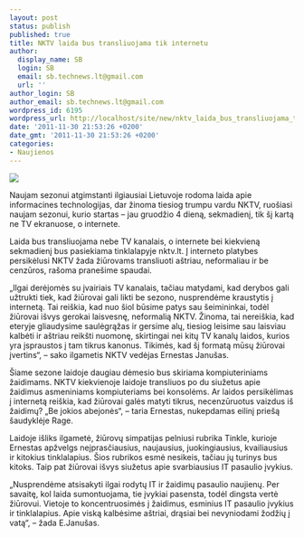 ```yaml
---
layout: post
status: publish
published: true
title: NKTV laida bus transliuojama tik internetu
author:
  display_name: SB
  login: SB
  email: sb.technews.lt@gmail.com
  url: ''
author_login: SB
author_email: sb.technews.lt@gmail.com
wordpress_id: 6195
wordpress_url: http://localhost/site/new/nktv_laida_bus_transliuojama_tik_internetu/
date: '2011-11-30 21:53:26 +0200'
date_gmt: '2011-11-30 21:53:26 +0200'
categories:
- Naujienos
---
```

<div class="imgright"><img src="http://technews.lt/upload/538idt.jpg"  /></div>
<p>Naujam sezonui atgimstanti ilgiausiai Lietuvoje rodoma laida apie informacines technologijas, dar žinoma tiesiog trumpu vardu NKTV, ruošiasi naujam sezonui, kurio startas – jau gruodžio 4 dieną, sekmadienį, tik šį kartą ne TV ekranuose, o internete.</p>
<p>Laida bus transliuojama nebe TV kanalais, o internete bei kiekvieną sekmadienį bus pasiekiama tinklalapyje nktv.lt. Į interneto platybes persikėlusi NKTV žada žiūrovams transliuoti aštriau, neformaliau ir be cenzūros, rašoma pranešime spaudai.</p>
<p>„Ilgai derėjomės su įvairiais TV kanalais, tačiau matydami, kad derybos gali užtrukti tiek, kad žiūrovai gali likti be sezono, nusprendėme kraustytis į internetą. Tai reiškia, kad nuo šiol būsime patys sau šeimininkai, todėl žiūrovai išvys gerokai laisvesnę, neformalią NKTV. Žinoma, tai nereiškia, kad eteryje gliaudysime saulėgrąžas ir gersime alų, tiesiog leisime sau laisviau kalbėti ir aštriau reikšti nuomonę, skirtingai nei kitų TV kanalų laidos, kurios yra įspraustos į tam tikrus kanonus. Tikimės, kad šį formatą mūsų žiūrovai įvertins“, – sako ilgametis NKTV vedėjas Ernestas Janušas.</p>
<p>Šiame sezone laidoje daugiau dėmesio bus skiriama kompiuteriniams žaidimams. NKTV kiekvienoje laidoje transliuos po du siužetus apie žaidimus asmeniniams kompiuteriams bei konsolėms. Ar laidos persikėlimas į internetą reiškia, kad žiūrovai galės matyti tikrus, necenzūruotus vaizdus iš žaidimų? „Be jokios abejonės“, – taria Ernestas, nukepdamas eilinį priešą šaudyklėje Rage.</p>
<p>Laidoje išliks ilgametė, žiūrovų simpatijas pelniusi rubrika Tinkle, kurioje Ernestas apžvelgs neįprasčiausius, naujausius, juokingiausius, kvailiausius ir kitokius tinklalapius. Šios rubrikos esmė nesikeis, tačiau jų turinys bus kitoks. Taip pat žiūrovai išvys siužetus apie svarbiausius IT pasaulio įvykius.</p>
<p>„Nusprendėme atsisakyti ilgai rodytų IT ir žaidimų pasaulio naujienų. Per savaitę, kol laida sumontuojama, tie įvykiai pasensta, todėl dingsta vertė žiūrovui. Vietoje to koncentruosimės į žaidimus, esminius IT pasaulio įvykius ir tinklalapius. Apie viską kalbėsime aštriai, drąsiai bei nevyniodami žodžių į vatą“, – žada E.Janušas.</p>
